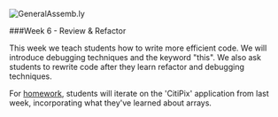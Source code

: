 ![GeneralAssemb.ly](https://github.com/generalassembly/ga-ruby-on-rails-for-devs/raw/master/images/ga.png "GeneralAssemb.ly")

###Week 6 - Review & Refactor

This week we teach students how to write more efficient code. We will introduce debugging techniques and the keyword "this". We also ask students to rewrite code after they learn refactor and debugging techniques.

For [homework](Assignment/README.md), students will iterate on the 'CitiPix' application from last week, incorporating what they've learned about arrays. 

